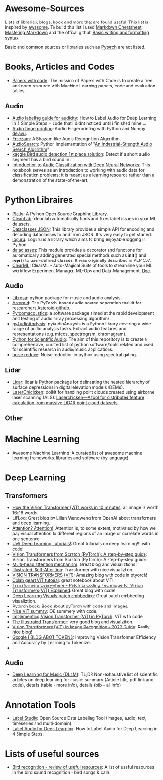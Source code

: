 # Awesome-Sources #

Lists of libraries, blogs, book and more that are found useful.
This list is inspired by [awesome](https://github.com/sindresorhus/awesome).
To build this list i used [Markdown Cheatsheet](https://github.com/tchapi/markdown-cheatsheet/blob/master/README.md), [Mastering Markdown](https://guides.github.com/features/mastering-markdown/) and the offical github [Basic writing and formatting syntax](https://docs.github.com/en/github/writing-on-github/basic-writing-and-formatting-syntax).

Basic and common sources or libraries such as [Pytorch](https://pytorch.org/) are not listed.

# Books, Articles and Codes #
* [Papers with code](https://paperswithcode.com/): The mission of Papers with Code is to create a free and open resource with Machine Learning papers, code and evaluation tables.
## Audio ##
* [Audio labeling guide for audicity](https://towardsdatascience.com/how-to-label-audio-for-deep-learning-in-4-simple-steps-6a2c33b343e6): How to Label Audio for Deep Learning in 4 Simple Steps + code that i didnt noticed until i finished mine....
* [Audio fingerprinting](https://willdrevo.com/fingerprinting-and-audio-recognition-with-python/): Audio Fingerprinting with Python and Numpy [dejavu](https://github.com/worldveil/dejavu).
* [Freezam](https://github.com/Lizzi-Busy/freezam): A Shazam-like Audio Recognition Algorithm.
* [AudioSearch](https://github.com/lukemcraig/AudioSearch): Python implementation of "[An Industrial-Strength Audio Search Algorithm](https://www.ee.columbia.edu/~dpwe/papers/Wang03-shazam.pdf)"
* [kaggle Bird audio detection 1st place solution](https://www.kaggle.com/c/bird-audio-detection/discussion/202149): Detect if a short audio segment has a bird sound in it.
* [Introduction to Audio Classification with Deep Neural Networks](https://github.com/IliaZenkov/sklearn-audio-classification): This notebook serves as an introduction to working with audio data for classification problems; it is meant as a learning resource rather than a demonstration of the state-of-the-art.
# Python Libraires #
* [Plotly](https://plotly.com/python/): A Python Open Source Graphing Library.
* [CleanLab](https://docs.cleanlab.ai/v2.0.0/index.html): cleanlab automatically finds and fixes label issues in your ML datasets.
* [Dataclasses JSON](https://lidatong.github.io/dataclasses-json/): This library provides a simple API for encoding and decoding dataclasses to and from JSON. It's very easy to get started.
* [loguru](https://github.com/Delgan/loguru): Loguru is a library which aims to bring enjoyable logging in Python.
* [dataclasses](https://docs.python.org/3/library/dataclasses.html): This module provides a decorator and functions for automatically adding generated special methods such as __init__() and __repr__() to user-defined classes. It was originally described in PEP 557.
* [ClearML](https://github.com/allegroai/clearml): ClearML - Auto-Magical Suite of tools to streamline your ML workflow Experiment Manager, ML-Ops and Data-Management. [Doc](https://allegro.ai/clearml/docs/).
## Audio ##
* [Librosa](https://librosa.org/doc/0.8.0/index.html): python package for music and audio analysis. 
* [Asteroid](https://asteroid-team.github.io/): The PyTorch-based audio source separation toolkit for researchers [Asteroid-github](https://github.com/asteroid-team/asteroid).
* [Pyroomacoustics](https://pyroomacoustics.readthedocs.io/en/pypi-release/index.html): a software package aimed at the rapid development and testing of audio array processing algorithms.
* [pyAudioAnalysis](https://github.com/tyiannak/pyAudioAnalysis): pyAudioAnalysis is a Python library covering a wide range of audio analysis tasks. Extract audio features and representations (e.g. mfccs, spectrogram, chromagram).
* [Python for Scientific Audio](https://github.com/faroit/awesome-python-scientific-audio): The aim of this repository is to create a comprehensive, curated list of python software/tools related and used for scientific research in audio/music applications.
* [noise reduce](https://github.com/timsainb/noisereduce): Noise reduction in python using spectral gating.
## Lidar ##
* [Lidar](https://pypi.org/project/lidar/): lidar is Python package for delineating the nested hierarchy of surface depressions in digital elevation models (DEMs).
* [LaserChicicken](https://github.com/ElsevierSoftwareX/SOFTX_2019_325): oolkit for handling point clouds created using airborne laser scanning (ALS). [Laserchicken—A tool for distributed feature calculation from massive LiDAR point cloud datasets](https://www.sciencedirect.com/science/article/pii/S2352711020303393).
## Other ##
# Machine Learning #
* [Awesome Machine Learning](https://github.com/josephmisiti/awesome-machine-learning#python-computer-vision): A curated list of awesome machine learning frameworks, libraries and software (by language). 
# Deep Learning #
## Transformers ##
* [How the Vision Transformer (ViT) works in 10 minutes](https://theaisummer.com/vision-transformer/): an image is worth 16x16 words
* [Lil'Log](https://lilianweng.github.io/lil-log/): Great blog by Lilian Wengweng from OpenAI about transforners and deep learning.
* [Attention? Attention!](https://lilianweng.github.io/posts/2018-06-24-attention/): Attention is, to some extent, motivated by how we pay visual attention to different regions of an image or correlate words in one sentence
* [UvA Deep Learning Tutorials!](https://uvadlc-notebooks.readthedocs.io/en/latest/index.html): Great tutorials on deep learning!!! with code!
* [Vision Transformers from Scratch (PyTorch): A step-by-step guide](https://medium.com/mlearning-ai/vision-transformers-from-scratch-pytorch-a-step-by-step-guide-96c3313c2e0c): Vision Transformers from Scratch (PyTorch): A step-by-step guide.
* [Multi-head attention mechanism](https://data-science-blog.com/blog/2021/04/07/multi-head-attention-mechanism/): Great blog and visualiztions! 
* [Illustrated: Self-Attention](https://towardsdatascience.com/illustrated-self-attention-2d627e33b20a): Transformer with nice visualiztion.
* [VISION TRANSFORMERS (VIT)](https://dkamatblog.home.blog/2021/08/05/vision-transformers-vit/): Amazing blog with code in ptyorch!
* [Colab geart ViT tutorial](https://colab.research.google.com/github/hirotomusiker/schwert_colab_data_storage/blob/master/notebook/Vision_Transformer_Tutorial.ipynb#scrollTo=txIf-L2Fwoxy): great notebook about ViT!
* [Transformers Everywhere - Patch Encoding Technique for Vision Transformers(ViT) Explained](https://gowrishankar.info/blog/transformers-everywhere-patch-encoding-technique-for-vision-transformersvit-explained/): Great blog with code!
* [Deep Learning Visuals patch embbeding](https://dvgodoy.github.io/dl-visuals/Patch%20Embeddings/): Great patch embbeding visualiztion.
* [Pytorch book](https://github.com/dvgodoy/PyTorchStepByStep): Book about pyTorch with code and images.
* [Nice ViT summry](https://www.analyticsvidhya.com/blog/2021/03/an-image-is-worth-16x16-words-transformers-for-image-recognition-at-scale-vision-transformers/): OK summery with code.
* [Implementing Vision Transformer (ViT) in PyTorch](https://towardsdatascience.com/implementing-visualttransformer-in-pytorch-184f9f16f632): ViT with code
* [The Illustrated Transformer](https://jalammar.github.io/illustrated-transformer/): very good blog and visualzition.
* [Vision Transformers (ViT) in Image Recognition – 2022 Guide](https://viso.ai/deep-learning/vision-transformer-vit/): Really nice blog!
* [Google I BLOG ABOT TOKENS](https://ai.googleblog.com/2021/12/improving-vision-transformer-efficiency.html): Improving Vision Transformer Efficiency and Accuracy by Learning to Tokenize.
* 
## Audio ##
* [Deep Learning for Music (DL4M)](https://github.com/ashishpatel26/Best-Audio-Classification-Resources-with-Deep-learning): TL;DR Non-exhaustive list of scientific articles on deep learning for music: summary (Article title, pdf link and code), details (table - more info), details (bib - all info)
# Annotation Tools #
* [Label Studio](https://labelstud.io/): Open Source Data Labeling Tool (Images, audio, text, timeseries and multi-domain).
* [Label Audio for Deep Learning](https://towardsdatascience.com/how-to-label-audio-for-deep-learning-in-4-simple-steps-6a2c33b343e6): How to Label Audio for Deep Learning in 4 Simple Steps.
# Lists of useful sources #
* [Bird recognition - review of useful resources](https://github.com/AgaMiko/bird-recognition-review): A list of useful resources in the bird sound recognition - bird songs & calls
